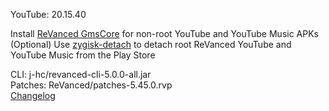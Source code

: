 YouTube: 20.15.40  

Install [ReVanced GmsCore](https://github.com/ReVanced/GmsCore/releases/latest) for non-root YouTube and YouTube Music APKs  
(Optional) Use [zygisk-detach](https://github.com/j-hc/zygisk-detach/releases/latest) to detach root ReVanced YouTube and YouTube Music from the Play Store
  
CLI: j-hc/revanced-cli-5.0.0-all.jar  
Patches: ReVanced/patches-5.45.0.rvp  
[Changelog](https://github.com/ReVanced/revanced-patches/releases/tag/v5.45.0)  
